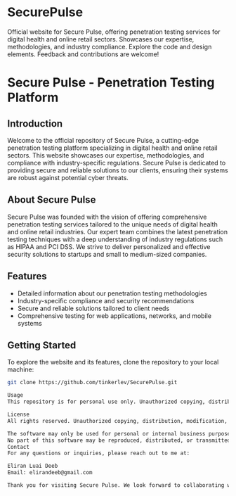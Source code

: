 # SecurePulse
Official website for Secure Pulse, offering penetration testing services for digital health and online retail sectors. Showcases our expertise, methodologies, and industry compliance. Explore the code and design elements. Feedback and contributions are welcome!

# Secure Pulse - Penetration Testing Platform

## Introduction
Welcome to the official repository of Secure Pulse, a cutting-edge penetration testing platform specializing in digital health and online retail sectors. This website showcases our expertise, methodologies, and compliance with industry-specific regulations. Secure Pulse is dedicated to providing secure and reliable solutions to our clients, ensuring their systems are robust against potential cyber threats.

## About Secure Pulse
Secure Pulse was founded with the vision of offering comprehensive penetration testing services tailored to the unique needs of digital health and online retail industries. Our expert team combines the latest penetration testing techniques with a deep understanding of industry regulations such as HIPAA and PCI DSS. We strive to deliver personalized and effective security solutions to startups and small to medium-sized companies.

## Features
- Detailed information about our penetration testing methodologies
- Industry-specific compliance and security recommendations
- Secure and reliable solutions tailored to client needs
- Comprehensive testing for web applications, networks, and mobile systems

## Getting Started
To explore the website and its features, clone the repository to your local machine:

```bash
git clone https://github.com/tinkerlev/SecurePulse.git

Usage
This repository is for personal use only. Unauthorized copying, distribution, modification, or use of this software is strictly prohibited. For more information or to request permissions, please contact me directly.

License
All rights reserved. Unauthorized copying, distribution, modification, or use of this software is strictly prohibited. Permission to use, copy, modify, and distribute this software is granted only under the following conditions:

The software may only be used for personal or internal business purposes.
No part of this software may be reproduced, distributed, or transmitted in any form or by any means, including photocopying, recording, or other electronic or mechanical methods, without the prior written permission of the copyright owner.
Contact
For any questions or inquiries, please reach out to me at:

Eliran Luai Deeb
Email: elirandeeb@gmail.com

Thank you for visiting Secure Pulse. We look forward to collaborating with you to ensure your digital security.
